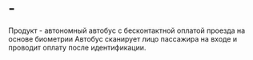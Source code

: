 # -
Продукт - автономный автобус с бесконтактной оплатой проезда на основе биометрии Автобус сканирует лицо пассажира на входе и проводит оплату после идентификации.
